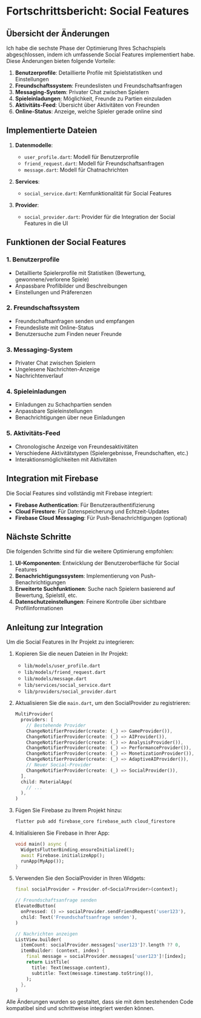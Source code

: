 # Fortschrittsbericht: Social Features

## Übersicht der Änderungen

Ich habe die sechste Phase der Optimierung Ihres Schachspiels abgeschlossen, indem ich umfassende Social Features implementiert habe. Diese Änderungen bieten folgende Vorteile:

1. **Benutzerprofile**: Detaillierte Profile mit Spielstatistiken und Einstellungen
2. **Freundschaftssystem**: Freundeslisten und Freundschaftsanfragen
3. **Messaging-System**: Privater Chat zwischen Spielern
4. **Spieleinladungen**: Möglichkeit, Freunde zu Partien einzuladen
5. **Aktivitäts-Feed**: Übersicht über Aktivitäten von Freunden
6. **Online-Status**: Anzeige, welche Spieler gerade online sind

## Implementierte Dateien

1. **Datenmodelle**:
   - `user_profile.dart`: Modell für Benutzerprofile
   - `friend_request.dart`: Modell für Freundschaftsanfragen
   - `message.dart`: Modell für Chatnachrichten

2. **Services**:
   - `social_service.dart`: Kernfunktionalität für Social Features

3. **Provider**:
   - `social_provider.dart`: Provider für die Integration der Social Features in die UI

## Funktionen der Social Features

### 1. Benutzerprofile
- Detaillierte Spielerprofile mit Statistiken (Bewertung, gewonnene/verlorene Spiele)
- Anpassbare Profilbilder und Beschreibungen
- Einstellungen und Präferenzen

### 2. Freundschaftssystem
- Freundschaftsanfragen senden und empfangen
- Freundesliste mit Online-Status
- Benutzersuche zum Finden neuer Freunde

### 3. Messaging-System
- Privater Chat zwischen Spielern
- Ungelesene Nachrichten-Anzeige
- Nachrichtenverlauf

### 4. Spieleinladungen
- Einladungen zu Schachpartien senden
- Anpassbare Spieleinstellungen
- Benachrichtigungen über neue Einladungen

### 5. Aktivitäts-Feed
- Chronologische Anzeige von Freundesaktivitäten
- Verschiedene Aktivitätstypen (Spielergebnisse, Freundschaften, etc.)
- Interaktionsmöglichkeiten mit Aktivitäten

## Integration mit Firebase

Die Social Features sind vollständig mit Firebase integriert:
- **Firebase Authentication**: Für Benutzerauthentifizierung
- **Cloud Firestore**: Für Datenspeicherung und Echtzeit-Updates
- **Firebase Cloud Messaging**: Für Push-Benachrichtigungen (optional)

## Nächste Schritte

Die folgenden Schritte sind für die weitere Optimierung empfohlen:

1. **UI-Komponenten**: Entwicklung der Benutzeroberfläche für Social Features
2. **Benachrichtigungssystem**: Implementierung von Push-Benachrichtigungen
3. **Erweiterte Suchfunktionen**: Suche nach Spielern basierend auf Bewertung, Spielstil, etc.
4. **Datenschutzeinstellungen**: Feinere Kontrolle über sichtbare Profilinformationen

## Anleitung zur Integration

Um die Social Features in Ihr Projekt zu integrieren:

1. Kopieren Sie die neuen Dateien in Ihr Projekt:
   - `lib/models/user_profile.dart`
   - `lib/models/friend_request.dart`
   - `lib/models/message.dart`
   - `lib/services/social_service.dart`
   - `lib/providers/social_provider.dart`

2. Aktualisieren Sie die `main.dart`, um den SocialProvider zu registrieren:
   ```dart
   MultiProvider(
     providers: [
       // Bestehende Provider
       ChangeNotifierProvider(create: (_) => GameProvider()),
       ChangeNotifierProvider(create: (_) => AIProvider()),
       ChangeNotifierProvider(create: (_) => AnalysisProvider()),
       ChangeNotifierProvider(create: (_) => PerformanceProvider()),
       ChangeNotifierProvider(create: (_) => MonetizationProvider()),
       ChangeNotifierProvider(create: (_) => AdaptiveAIProvider()),
       // Neuer Social-Provider
       ChangeNotifierProvider(create: (_) => SocialProvider()),
     ],
     child: MaterialApp(
       // ...
     ),
   )
   ```

3. Fügen Sie Firebase zu Ihrem Projekt hinzu:
   ```bash
   flutter pub add firebase_core firebase_auth cloud_firestore
   ```

4. Initialisieren Sie Firebase in Ihrer App:
   ```dart
   void main() async {
     WidgetsFlutterBinding.ensureInitialized();
     await Firebase.initializeApp();
     runApp(MyApp());
   }
   ```

5. Verwenden Sie den SocialProvider in Ihren Widgets:
   ```dart
   final socialProvider = Provider.of<SocialProvider>(context);
   
   // Freundschaftsanfrage senden
   ElevatedButton(
     onPressed: () => socialProvider.sendFriendRequest('user123'),
     child: Text('Freundschaftsanfrage senden'),
   )
   
   // Nachrichten anzeigen
   ListView.builder(
     itemCount: socialProvider.messages['user123']?.length ?? 0,
     itemBuilder: (context, index) {
       final message = socialProvider.messages['user123']![index];
       return ListTile(
         title: Text(message.content),
         subtitle: Text(message.timestamp.toString()),
       );
     },
   )
   ```

Alle Änderungen wurden so gestaltet, dass sie mit dem bestehenden Code kompatibel sind und schrittweise integriert werden können.
